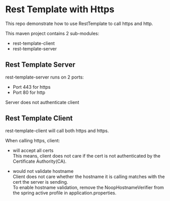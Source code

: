 # Rest Template with Https

This repo demonstrate how to use RestTemplate to call https and http.

This maven project contains 2 sub-modules: 
- rest-template-client
- rest-template-server

## Rest Template Server
rest-template-server runs on 2 ports: 
- Port 443 for https
- Port 80 for http

Server does not authenticate client

## Rest Template Client
rest-template-client will call both https and https.

When calling https, client: 
* will accept all certs <br> 
  This means, client does not care if the cert is not authenticated by the Certificate Authority(CA).

* would not validate hostname <br>
  Client does not care whether the hostname it is calling matches with the cert the server is sending. <br> 
  To enable hostname validation, remove the NoopHostnameVerifier from the spring active profile in application.properties.
 
